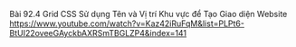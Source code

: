 Bài 92.4 Grid CSS Sử dụng Tên và Vị trí Khu vực để Tạo Giao diện Website
https://www.youtube.com/watch?v=Kaz42iRuFqM&list=PLPt6-BtUI22oveeGAyckbAXRSmTBGLZP4&index=141

